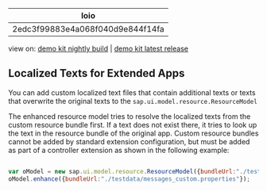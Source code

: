 <!-- loio2edc3f99883e4a068f040d9e844f14fa -->

| loio |
| -----|
| 2edc3f99883e4a068f040d9e844f14fa |

<div id="loio">

view on: [demo kit nightly build](https://openui5nightly.hana.ondemand.com/topic/2edc3f99883e4a068f040d9e844f14fa) | [demo kit latest release](https://sdk.openui5.org/topic/2edc3f99883e4a068f040d9e844f14fa)</div>

## Localized Texts for Extended Apps

You can add custom localized text files that contain additional texts or texts that overwrite the original texts to the `sap.ui.model.resource.ResourceModel` 

The enhanced resource model tries to resolve the localized texts from the custom resource bundle first. If a text does not exist there, it tries to look up the text in the resource bundle of the original app. Custom resource bundles cannot be added by standard extension configuration, but must be added as part of a controller extension as shown in the following example:

```js

var oModel = new sap.ui.model.resource.ResourceModel({bundleUrl:"./testdata/messages.properties"});
oModel.enhance({bundleUrl:"./testdata/messages_custom.properties"});
```

